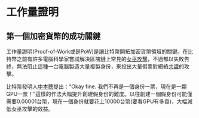 # 工作量證明

## 第一個加密貨幣的成功關鍵

工作量證明(Proof-of-Work或是PoW)是讓比特幣開拓加密貨幣領域的關鍵。在比特幣之前有許多電腦科學家嘗試解決區塊鏈上常見的[女巫攻擊](../blockchain-security/sybil-attack.md)，不過都以失敗告終，無法阻止這種一台電腦製造大量複製身份，來投出大量假票對網絡[共識](./)的攻擊。

比特幣發明人[中本聰](../Satoshi-Nakamoto/)提出：“Okay fine. 我們不再是一個身份一票，現在是一顆GPU一票！”這樣的作法大幅提升創建假身份的難度。以往創建一個假身份可能僅需要0.00001台幣，現在一個身份就要花上10000台幣(要看GPU有多貴)，大幅減低女巫攻擊的效益。



